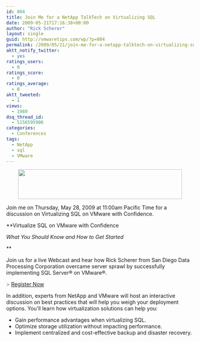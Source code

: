 ```yaml
---
id: 804
title: Join Me for a NetApp TalkTech on Virtualizing SQL
date: 2009-05-21T17:16:38+00:00
author: "Rick Scherer"
layout: single
guid: http://vmwaretips.com/wp/?p=804
permalink: /2009/05/21/join-me-for-a-netapp-talktech-on-virtualizing-sql/
aktt_notify_twitter:
  - yes
ratings_users:
  - 0
ratings_score:
  - 0
ratings_average:
  - 0
aktt_tweeted:
  - 1
views:
  - 1989
dsq_thread_id:
  - 5156595906
categories:
  - Conferences
tags:
  - NetApp
  - sql
  - VMware
---
```

<p style="text-align: center;">
  <img class="aligncenter size-full wp-image-805" title="techtalk" src="http://vmwaretips.com/wp/wp-content/uploads/2009/05/techtalk.jpg" alt="" width="440" height="80" srcset="http://www.vmwaretips.com/wp/wp-content/uploads/2009/05/techtalk.jpg 440w, http://www.vmwaretips.com/wp/wp-content/uploads/2009/05/techtalk-300x54.jpg 300w" sizes="(max-width: 440px) 100vw, 440px" />
</p>

Join me on Thursday, May 28, 2009 at 11:00am Pacific Time for a discussion on Virtualizing SQL on VMware with Confidence.

**Virtualize SQL on VMware with Confidence
  
_What You Should Know and How to Get Started_ 
  
** 

Join us for a live Webcast and hear how Rick Scherer from San Diego Data Processing Corporation overcame server sprawl by successfully implementing SQL Server® on VMware®.

<span style="color: #339966;">></span> <a href="http://communicate.netapp.com/forms/verify?seminarID=20090528WL&REF_SOURCE=invite" target="_blank">Register Now</a>

In addition, experts from NetApp and VMware will host an interactive discussion on best practices that will help you weigh your deployment options. You&#8217;ll learn how virtualization solutions can help you:

  * Gain performance advantages when virtualizing SQL.
  * Optimize storage utilization without impacting performance.
  * Implement centralized and cost-effective backup and disaster recovery.